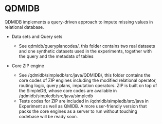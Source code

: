 # QDMIDB

QDMIDB implements a query-driven approach to impute missing values in relational database. 

- Data sets and Query sets
  - See qdmidb/queryplancodes/, this folder contains two real datasets and one synthetic datasets used in the experiments, together with the query and the metadata of tables

- Core ZIP engine
  - See /qdmidb/simpledb/src/java/QDMIDB/, this folder contains the core codes of ZIP engines including the modified relational operator, routing logic, query plans, imputation operators. ZIP is built on top of the SimpleDB, whose core codes are available in /qdmidb/simpledb/src/java/simpledb
  - Tests codes for ZIP are included in /qdmidb/simpledb/src/java in Experiment as well as QMIDB. A more user-friendly version that packs the core engines as a server to run without touching codebase will be ready soon. 
